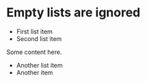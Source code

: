 # Empty lists are ignored

- First list item
- Second list item

Some content here.

- Another list item
- Another item
